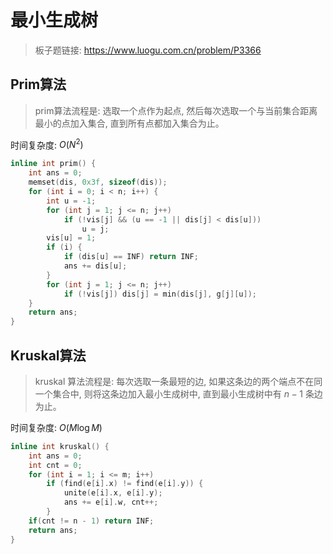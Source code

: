 # 最小生成树

> 板子题链接: https://www.luogu.com.cn/problem/P3366

## Prim算法

> prim算法流程是: 选取一个点作为起点, 然后每次选取一个与当前集合距离最小的点加入集合, 直到所有点都加入集合为止。

时间复杂度: $O(N^2)$

```cpp
inline int prim() {
    int ans = 0;
    memset(dis, 0x3f, sizeof(dis));
    for (int i = 0; i < n; i++) {
        int u = -1;
        for (int j = 1; j <= n; j++)
            if (!vis[j] && (u == -1 || dis[j] < dis[u]))
                u = j;
        vis[u] = 1;
        if (i) {
            if (dis[u] == INF) return INF;
            ans += dis[u];
        }
        for (int j = 1; j <= n; j++)
            if (!vis[j]) dis[j] = min(dis[j], g[j][u]);
    }
    return ans;
}
```

## Kruskal算法

> kruskal 算法流程是: 每次选取一条最短的边, 如果这条边的两个端点不在同一个集合中, 则将这条边加入最小生成树中, 直到最小生成树中有 $n-1$ 条边为止。

时间复杂度: $O(M \log M)$

```cpp
inline int kruskal() {
    int ans = 0;
    int cnt = 0;
    for (int i = 1; i <= m; i++)
        if (find(e[i].x) != find(e[i].y)) {
            unite(e[i].x, e[i].y);
            ans += e[i].w, cnt++;
        }
    if(cnt != n - 1) return INF;
    return ans;
}
```
